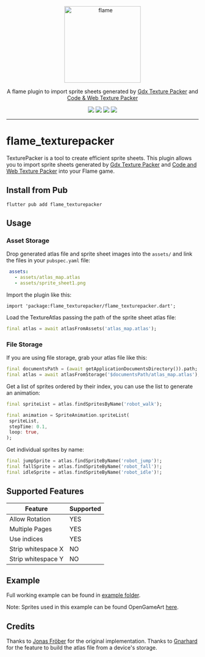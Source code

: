 <!-- markdownlint-disable MD013 -->
<p align="center">
  <a href="https://flame-engine.org">
    <img alt="flame" width="200px" src="https://user-images.githubusercontent.com/6718144/101553774-3bc7b000-39ad-11eb-8a6a-de2daa31bd64.png">
  </a>
</p>

<p align="center">
A flame plugin to import sprite sheets generated by <a href="https://github.com/crashinvaders/gdx-texture-packer-gui">Gdx Texture Packer</a> and
<a href="https://www.codeandweb.com/texturepacker">Code & Web Texture Packer</a>
</p>

<p align="center">
  <a title="Pub" href="https://pub.dev/packages/flame_texturepacker" ><img src="https://img.shields.io/pub/v/flame_texturepacker.svg?style=popout" /></a>
  <a title="Test" href="https://github.com/flame-engine/flame/actions?query=workflow%3Acicd+branch%3Amain"><img src="https://github.com/flame-engine/flame/workflows/cicd/badge.svg?branch=main&event=push"/></a>
  <a title="Discord" href="https://discord.gg/pxrBmy4"><img src="https://img.shields.io/discord/509714518008528896.svg"/></a>
  <a title="Melos" href="https://github.com/invertase/melos"><img src="https://img.shields.io/badge/maintained%20with-melos-f700ff.svg"/></a>
</p>

---
<!-- markdownlint-enable MD013 -->

<!-- markdownlint-disable-next-line MD002 -->

# flame_texturepacker

TexturePacker is a tool to create efficient sprite sheets. This plugin allows you to import sprite
sheets generated by [Gdx Texture Packer][2] and [Code and Web Texture Packer][1] into your Flame game.


## Install from Pub

```console
flutter pub add flame_texturepacker
```


## Usage


### Asset Storage

Drop generated atlas file and sprite sheet images into the `assets/` and link the files in your
`pubspec.yaml` file:

```yaml
 assets:
   - assets/atlas_map.atlas
   - assets/sprite_sheet1.png
```

Import the plugin like this:

`import 'package:flame_texturepacker/flame_texturepacker.dart';`

Load the TextureAtlas passing the path of the sprite sheet atlas file:

```Dart
final atlas = await atlasFromAssets('atlas_map.atlas');
```


### File Storage

If you are using file storage, grab your atlas file like this:

```Dart
final documentsPath = (await getApplicationDocumentsDirectory()).path;
final atlas = await atlasFromStorage('$documentsPath/atlas_map.atlas');
```

Get a list of sprites ordered by their index, you can use the list to generate an animation:

```Dart
final spriteList = atlas.findSpritesByName('robot_walk');

final animation = SpriteAnimation.spriteList(
 spriteList,
 stepTime: 0.1,
 loop: true,
);
```

Get individual sprites by name:

```Dart
final jumpSprite = atlas.findSpriteByName('robot_jump')!;
final fallSprite = atlas.findSpriteByName('robot_fall')!;
final idleSprite = atlas.findSpriteByName('robot_idle')!;
```


## Supported Features

| Feature            | Supported |
|--------------------|-----------|
| Allow Rotation     | YES       |
| Multiple Pages     | YES       |
| Use indices        | YES       |
| Strip whitespace X | NO        |
| Strip whitespace Y | NO        |


## Example

Full working example can be found in [example folder][3].

Note: Sprites used in this example can be found OpenGameArt [here][4].


## Credits

Thanks to [Jonas Fröber][5] for the original implementation.
Thanks to [Gnarhard][6] for the feature to build the atlas file from a device's storage.

[1]: https://www.codeandweb.com/texturepacker 'Code & Web Texture Packer'
[2]: https://github.com/crashinvaders/gdx-texture-packer-gui 'Gdx Texture Packer'
[3]: example/lib/main.dart 'Full working example'
[4]: https://opengameart.org/content/toon-characters-1 'Robot sprite'
[5]: https://github.com/Brixto
[6]: https://github.com/gnarhard
